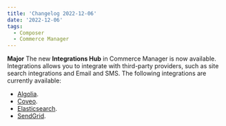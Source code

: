 ```yaml
---
title: 'Changelog 2022-12-06'
date: '2022-12-06'
tags:
  - Composer
  - Commerce Manager
---
```

**Major** The new **Integrations Hub** in Commerce Manager is now available. Integrations allows you to integrate with third-party providers, such as site search integrations and Email and SMS. The following integrations are currently available:

  - [Algolia](/docs/composer/integration-hub/site-search/algolia).
  - [Coveo](/docs/composer/integration-hub/site-search/coveo).
  - [Elasticsearch](/docs/composer/integration-hub/site-search/elasticsearch).
  - [SendGrid](/docs/composer/integration-hub/marketing-communication/sendgrid).

